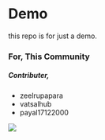 # Demo
this repo is for just a demo.
### For, This Community
##### Contributer,
* zeelrupapara
* vatsalhub
* payal17122000

<img src="https://raw.githubusercontent.com/zeelrupapara/demo/main/images/logo.png">

